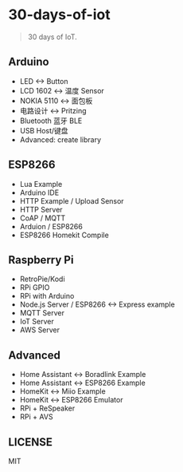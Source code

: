 # 30-days-of-iot

> 30 days of IoT.

Arduino
---

 - LED <-> Button
 - LCD 1602 <-> 温度 Sensor
 - NOKIA 5110 <-> 面包板
 - 电路设计 <-> Pritzing
 - Bluetooth 蓝牙 BLE
 - USB Host/键盘
 - Advanced: create library
 
ESP8266
---

 - Lua Example
 - Arduino IDE
 - HTTP Example / Upload Sensor
 - HTTP Server
 - CoAP / MQTT
 - Arduion / ESP8266
 - ESP8266 Homekit Compile
 
Raspberry Pi 
--- 
 
 - RetroPie/Kodi
 - RPi GPIO
 - RPi with Arduino
 - Node.js Server / ESP8266 <-> Express example
 - MQTT Server
 - IoT Server 
 - AWS Server

Advanced
---

 - Home Assistant <-> Boradlink Example
 - Home Assistant <-> ESP8266 Example 
 - HomeKit <-> Miio Example
 - HomeKit <-> ESP8266 Emulator
 - RPi + ReSpeaker
 - RPi + AVS 


LICENSE
---

MIT
